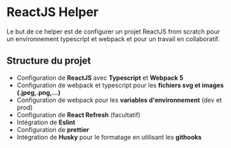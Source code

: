 # ReactJS Helper

Le but de ce helper est de configurer un projet ReactJS from scratch pour un environnement typescript et webpack et pour un travail en collaboratif.

## Structure du projet
- Configuration de **ReactJS** avec **Typescript** et **Webpack 5**
- Configuration de webpack et typescript pour les **fichiers svg et images (.jpeg,.png,...)**
- Configuration de webpack pour les **variables d'environnement** (dev et prod)
- Configuration de **React Refresh** (facultatif)
- Intégration de **Eslint**
- Configuration de **prettier**
- Intégration de **Husky** pour le formatage en utilisant les **githooks**
